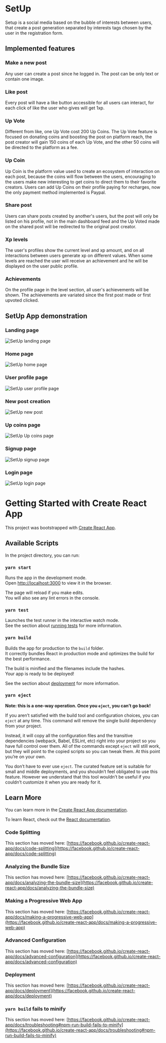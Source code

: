 # SetUp

Setup is a social media based on the bubble of interests between users, that create a post generation separated by interests tags chosen by the user in the registration form.

## Implemented features

### Make a new post
Any user can create a post since he logged in. The post can be only text or contain one image.

### Like post
Every post will have a like button accessible for all users can interact, for each click of like the user who gives will get 1xp.

### Up Vote
Different from like, one Up Vote cost 200 Up Coins. The Up Vote feature is focused on donating coins and boosting the post on platform reach, the post creator will gain 150 coins of each Up Vote, and the other 50 coins will be directed to the platform as a fee.

### Up Coin
Up Coin is the platform value used to create an ecosystem of interaction on each post, because the coins will flow between the users, encouraging to the users make new interesting to get coins to direct them to their favorite creators. Users can add Up Coins on their profile paying for recharges, now the only payment method implemented is Paypal.

### Share post
Users can share posts created by another's users, but the post will only be listed on his profile, not in the main dashboard feed and the Up Voted made on the shared post will be redirected to the original post creator.

### Xp levels
The user's profiles show the current level and xp amount, and on all interactions between users generate xp on different values. When some levels are reached the user will receive an achievement and he will be displayed on the user public profile.

### Achievements
On the profile page in the level section, all user's achievements will be shown. The achievements are variated since the first post made or first upvoted clicked.

## SetUp App demonstration

### Landing page
<img alt="SetUp landing page" src="https://github.com/LucasKleaL/SetUp/blob/main/public/app-demo/setup_ladingpage.jpg" >

### Home page
<img alt="SetUp home page" src="https://github.com/LucasKleaL/SetUp/blob/main/public/app-demo/setup_homepage.JPG" >

### User profile page
<img alt="SetUp user profile page" src="https://github.com/LucasKleaL/SetUp/blob/main/public/app-demo/setup_profile.jpg" >

### New post creation
<img alt="SetUp new post" src="https://github.com/LucasKleaL/SetUp/blob/main/public/app-demo/setup_newpost.JPG" >

### Up coins page
<img  alt="SetUp Up coins page" src="https://github.com/LucasKleaL/SetUp/blob/main/public/app-demo/setup_upcoins.jpg" >

### Signup page
<img alt="SetUp signup page"  src="https://github.com/LucasKleaL/SetUp/blob/main/public/app-demo/setup_signup.jpg" >

### Login page
<img  alt="SetUp login page" src="https://github.com/LucasKleaL/SetUp/blob/main/public/app-demo/setup_login.jpg" >

# Getting Started with Create React App

This project was bootstrapped with [Create React App](https://github.com/facebook/create-react-app).

## Available Scripts

In the project directory, you can run:

### `yarn start`

Runs the app in the development mode.\
Open [http://localhost:3000](http://localhost:3000) to view it in the browser.

The page will reload if you make edits.\
You will also see any lint errors in the console.

### `yarn test`

Launches the test runner in the interactive watch mode.\
See the section about [running tests](https://facebook.github.io/create-react-app/docs/running-tests) for more information.

### `yarn build`

Builds the app for production to the `build` folder.\
It correctly bundles React in production mode and optimizes the build for the best performance.

The build is minified and the filenames include the hashes.\
Your app is ready to be deployed!

See the section about [deployment](https://facebook.github.io/create-react-app/docs/deployment) for more information.

### `yarn eject`

**Note: this is a one-way operation. Once you `eject`, you can’t go back!**

If you aren’t satisfied with the build tool and configuration choices, you can `eject` at any time. This command will remove the single build dependency from your project.

Instead, it will copy all the configuration files and the transitive dependencies (webpack, Babel, ESLint, etc) right into your project so you have full control over them. All of the commands except `eject` will still work, but they will point to the copied scripts so you can tweak them. At this point you’re on your own.

You don’t have to ever use `eject`. The curated feature set is suitable for small and middle deployments, and you shouldn’t feel obligated to use this feature. However we understand that this tool wouldn’t be useful if you couldn’t customize it when you are ready for it.

## Learn More

You can learn more in the [Create React App documentation](https://facebook.github.io/create-react-app/docs/getting-started).

To learn React, check out the [React documentation](https://reactjs.org/).

### Code Splitting

This section has moved here: [https://facebook.github.io/create-react-app/docs/code-splitting](https://facebook.github.io/create-react-app/docs/code-splitting)

### Analyzing the Bundle Size

This section has moved here: [https://facebook.github.io/create-react-app/docs/analyzing-the-bundle-size](https://facebook.github.io/create-react-app/docs/analyzing-the-bundle-size)

### Making a Progressive Web App

This section has moved here: [https://facebook.github.io/create-react-app/docs/making-a-progressive-web-app](https://facebook.github.io/create-react-app/docs/making-a-progressive-web-app)

### Advanced Configuration

This section has moved here: [https://facebook.github.io/create-react-app/docs/advanced-configuration](https://facebook.github.io/create-react-app/docs/advanced-configuration)

### Deployment

This section has moved here: [https://facebook.github.io/create-react-app/docs/deployment](https://facebook.github.io/create-react-app/docs/deployment)

### `yarn build` fails to minify

This section has moved here: [https://facebook.github.io/create-react-app/docs/troubleshooting#npm-run-build-fails-to-minify](https://facebook.github.io/create-react-app/docs/troubleshooting#npm-run-build-fails-to-minify)
